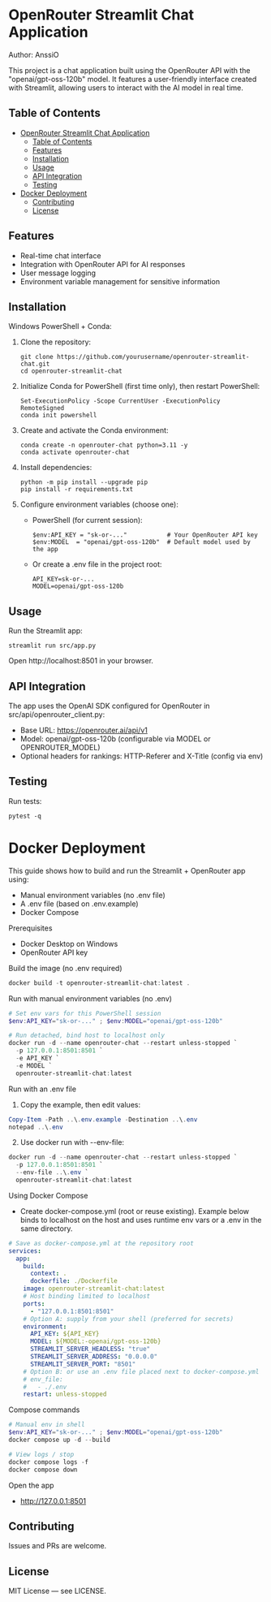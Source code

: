 # OpenRouter Streamlit Chat Application

Author: AnssiO

This project is a chat application built using the OpenRouter API with the "openai/gpt-oss-120b" model. It features a user-friendly interface created with Streamlit, allowing users to interact with the AI model in real time.

## Table of Contents

- [OpenRouter Streamlit Chat Application](#openrouter-streamlit-chat-application)
  - [Table of Contents](#table-of-contents)
  - [Features](#features)
  - [Installation](#installation)
  - [Usage](#usage)
  - [API Integration](#api-integration)
  - [Testing](#testing)
- [Docker Deployment](#docker-deployment)
  - [Contributing](#contributing)
  - [License](#license)

## Features

- Real-time chat interface
- Integration with OpenRouter API for AI responses
- User message logging
- Environment variable management for sensitive information

## Installation

Windows PowerShell + Conda:

1. Clone the repository:
   ```
   git clone https://github.com/yourusername/openrouter-streamlit-chat.git
   cd openrouter-streamlit-chat
   ```

2. Initialize Conda for PowerShell (first time only), then restart PowerShell:
   ```
   Set-ExecutionPolicy -Scope CurrentUser -ExecutionPolicy RemoteSigned
   conda init powershell
   ```

3. Create and activate the Conda environment:
   ```
   conda create -n openrouter-chat python=3.11 -y
   conda activate openrouter-chat
   ```

4. Install dependencies:
   ```
   python -m pip install --upgrade pip
   pip install -r requirements.txt
   ```

5. Configure environment variables (choose one):

   - PowerShell (for current session):
     ```
     $env:API_KEY = "sk-or-..."           # Your OpenRouter API key
     $env:MODEL  = "openai/gpt-oss-120b"  # Default model used by the app
     ```

   - Or create a .env file in the project root:
     ```
     API_KEY=sk-or-...
     MODEL=openai/gpt-oss-120b
     ```

## Usage

Run the Streamlit app:
```
streamlit run src/app.py
```
Open http://localhost:8501 in your browser.

## API Integration

The app uses the OpenAI SDK configured for OpenRouter in src/api/openrouter_client.py:
- Base URL: https://openrouter.ai/api/v1
- Model: openai/gpt-oss-120b (configurable via MODEL or OPENROUTER_MODEL)
- Optional headers for rankings: HTTP-Referer and X-Title (config via env)

## Testing

Run tests:
```
pytest -q
```


# Docker Deployment

This guide shows how to build and run the Streamlit + OpenRouter app using:
- Manual environment variables (no .env file)
- A .env file (based on .env.example)
- Docker Compose

Prerequisites
- Docker Desktop on Windows
- OpenRouter API key

Build the image (no .env required)
```powershell
docker build -t openrouter-streamlit-chat:latest .
```

Run with manual environment variables (no .env)
```powershell
# Set env vars for this PowerShell session
$env:API_KEY="sk-or-..." ; $env:MODEL="openai/gpt-oss-120b"

# Run detached, bind host to localhost only
docker run -d --name openrouter-chat --restart unless-stopped `
  -p 127.0.0.1:8501:8501 `
  -e API_KEY `
  -e MODEL `
  openrouter-streamlit-chat:latest
```

Run with an .env file
1) Copy the example, then edit values:
```powershell
Copy-Item -Path ..\.env.example -Destination ..\.env
notepad ..\.env
```
2) Use docker run with --env-file:
```powershell
docker run -d --name openrouter-chat --restart unless-stopped `
  -p 127.0.0.1:8501:8501 `
  --env-file ..\.env `
  openrouter-streamlit-chat:latest
```

Using Docker Compose
- Create docker-compose.yml (root or reuse existing). Example below binds to localhost on the host and uses runtime env vars or a .env in the same directory.

```yaml
# Save as docker-compose.yml at the repository root
services:
  app:
    build:
      context: .
      dockerfile: ./Dockerfile
    image: openrouter-streamlit-chat:latest
    # Host binding limited to localhost
    ports:
      - "127.0.0.1:8501:8501"
    # Option A: supply from your shell (preferred for secrets)
    environment:
      API_KEY: ${API_KEY}
      MODEL: ${MODEL:-openai/gpt-oss-120b}
      STREAMLIT_SERVER_HEADLESS: "true"
      STREAMLIT_SERVER_ADDRESS: "0.0.0.0"
      STREAMLIT_SERVER_PORT: "8501"
    # Option B: or use an .env file placed next to docker-compose.yml
    # env_file:
    #   - ./.env
    restart: unless-stopped
```

Compose commands
```powershell
# Manual env in shell
$env:API_KEY="sk-or-..." ; $env:MODEL="openai/gpt-oss-120b"
docker compose up -d --build

# View logs / stop
docker compose logs -f
docker compose down
```

Open the app
- http://127.0.0.1:8501


## Contributing

Issues and PRs are welcome.

## License

MIT License — see LICENSE.

